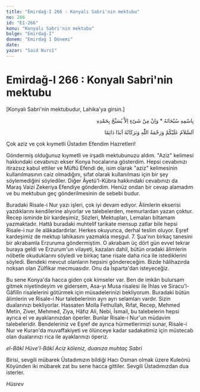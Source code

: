 ```yaml
---
title: "Emirdağ-I 266 : Konyalı Sabri'nin mektubu"
no: 266
id: "E1-266"
konu: "Konyalı Sabri'nin mektubu"
bolge: "Emirdağ-I"
donem: "Emirdağ 1 Dönemi"
date: 
yazar: "Said Nursî"
---
```


# Emirdağ-I 266 : Konyalı Sabri'nin mektubu

<p class="takdim">[Konyalı Sabri'nin mektubudur, Lahika'ya girsin.]</p>

<p class="arabic" dir="rtl" title="Meal: “Subhân Allah’ın adıyla” * “Hiçbir şey yoktur ki O'nu hamd ile tesbih etmesin” [İsrâ 17:44]">بِاسْمِهِ سُبْحَانَهُ * وَاِنْ مِنْ شَىْءٍ اِلاَّ يُسَبِّحُ بِحَمْدِهِ</p>

<p class="arabic" dir="rtl" title="Meal: “Allah’ın selâmı, rahmeti ve bereketleri, ebedî ve dâimî olarak üzerinize olsun.”">اَلسَّلاَمُ عَلَيْكُمْ وَرَحْمَةُ اللّٰهِ وَبَرَكَاتُهُ اَبَدًا دَائِمًا</p>

Çok aziz ve çok kıymetli Üstadım Efendim Hazretleri!

Göndermiş olduğunuz kıymetli ve irşadlı mektubunuzu aldım. "Aziz" kelimesi hakkındaki cevabınızı ekser Konya hocalarına gösterdim. Hepsi cevabınızı itirazsız kabul ettiler ve Müftü Efendi de, isim olarak "aziz" kelimesinin kullanılmasının caiz olmadığını, sıfat olarak kullanılması için bir şey söylemediğini söylediler. Diğer Âyetü'l-Kübra hakkındaki cevabınızı da Maraş Vaizi Zekeriya Efendiye gönderdim. Henüz ondan bir cevap alamadım ve bu mektubun geç gönderilmesinin de sebebi budur.

Buradaki Risale-i Nur yazı işleri, çok iyi devam ediyor. Âlimlerin ekserisi yazdıklarını kendilerine alıyorlar ve talebelerden, memurlardan yazan çoktur. Recep isminde bir kardeşimiz, Sözleri, Mektupları, Lemaları biltamam yazmaktadır. Hattâ buradaki muhtelif tarikate mensup zatlar bile hepsi Risale-i nur ile alâkadardırlar. Herkes okuyunca, derhal teslim oluyor. Eşref kardeşimiz de mektup lahikasını yazmakla meşgul. 7. Şua'nın birkaç tanesini bir akrabamla Erzuruma göndermiştim. O akrabam üç dört gün evvel tekrar buraya geldi ve Erzurum'un vilayeti, kazaları dahil, bütün oradaki âlimlerin nöbetle okuduklarını söyledi ve birkaç tane risale daha rica ile istediklerini söyledi. Bendeki mevcut olanların hepsini göndereceğim. Bizde hâlihazırda noksan olan Zülfikar mecmuasıdır. Onu da Isparta'dan isteyeceğiz.

Bu sene Konya'da hacca giden çok kimseler var. Ben de imkân bulursam gitmek niyetindeyim ve gidersem, Asa-yı Musa risalesi ile İhlas ve Siracu'l-Gâfilîn risalelerini götürmek için müsadelerinizi bekliyorum. Buradaki bütün âlimlerin ve Risale-i Nur talebelerinin ayrı ayrı selamları vardır. Sizin dualarınızı bekliyorlar. Hassaten Molla Fethullah, Rıfat, Recep, Mehmed Metin, Ziver, Mehmed, Ziya, Hâfız Ali, Nebi, İsmail, bu talebelerin hepsi ayrıca el ve ayaklarınızdan öperler. Bunlar Risale-i Nur'un müdavim talebeleridir. Bendeleriniz ve Eşref de ayrıca hürmetlerimizi sunar, Risale-i Nur ve Kuran'da muvaffakiyeti ve ölünceye kadar sadakatimiz için müstecab olan dualarınızı rica ile ayaklarınızı öperiz.

*el-Bâkî Hüve’l-Bâkî*
*Aciz köleniz, duanıza muhtaç*
*Sabri*

Birisi, sevgili mübarek Üstadımızın bildiği Hacı Osman olmak üzere Kuleönü Köyünden iki mübarek zat bu sene hacca gittiler. Sevgili Üstadımızdan dua isterler.

*Hüsrev*
